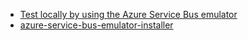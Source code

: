 - [Test locally by using the Azure Service Bus emulator](https://learn.microsoft.com/en-us/azure/service-bus-messaging/test-locally-with-service-bus-emulator?tabs=automated-script)
- [azure-service-bus-emulator-installer](https://github.com/Azure/azure-service-bus-emulator-installer/tree/main)
